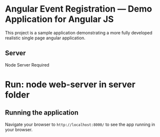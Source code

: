 # Angular Event Registration — Demo Application for Angular JS

This project is a sample application demonstrating a more fully developed realistic single page
angular application.

## Server

Node Server Required

# Run: node web-server in server folder

## Running the application

Navigate your browser to `http://localhost:8000/` to see the app running in your browser.


